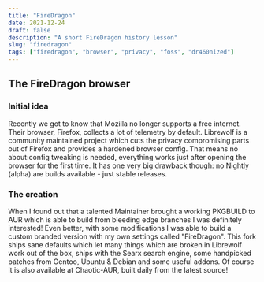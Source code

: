 ```yaml
---
title: "FireDragon"
date: 2021-12-24
draft: false
description: "A short FireDragon history lesson"
slug: "firedragon"
tags: ["firedragon", "browser", "privacy", "foss", "dr460nized"]
---
```


## The FireDragon browser

### Initial idea
Recently we got to know that Mozilla no longer supports a free internet. Their browser, Firefox, collects a lot of telemetry by default. Librewolf is a community maintained project which cuts the privacy compromising parts out of Firefox and provides a hardened browser config. That means no about:config tweaking is needed, everything works just after opening the browser for the first time. It has one very big drawback though: no Nightly (alpha) are builds available - just stable releases. 

### The creation
When I found out that a talented Maintainer brought a working PKGBUILD to AUR which is able to build from bleeding edge branches I was definitely interested! Even better, with some modifications I was able to build a custom branded version with my own settings called "FireDragon". This fork ships sane defaults which let many things which are broken in Librewolf work out of the box, ships with the Searx search engine, some handpicked patches from Gentoo, Ubuntu & Debian and some useful addons. Of course it is also available at Chaotic-AUR, built daily from the latest source!
